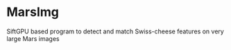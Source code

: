 MarsImg
=======

SiftGPU based program to detect and match Swiss-cheese features on very large Mars images
